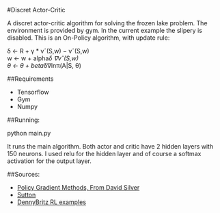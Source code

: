 #Discret Actor-Critic

A discret actor-critic algorithm for solving the frozen lake problem. The environment is provided by gym. In the current example the slipery is disabled.
This is an On-Policy algorithm, with update rule: 

δ ← R + γ * vˆ(S,w) − vˆ(S,w)   
w ← w + alpha*δ ∇vˆ(S,w)    
θ ← θ + beta*δ∇lnπ(A|S, θ)   


##Requirements

- Tensorflow
- Gym
- Numpy 

##Running: 

python main.py

It runs the main algorithm. Both actor and critic have 2 hidden layers with 150 neurons. I used relu for the hidden layer and of course a softmax activation for the output layer. 


##Sources: 


- [Policy Gradient Methods, From David Silver](http://www0.cs.ucl.ac.uk/staff/d.silver/web/Teaching_files/pg.pdf)
- [Sutton](http://incompleteideas.net/book/bookdraft2018jan1.pdf)
- [DennyBritz RL examples](https://github.com/dennybritz/reinforcement-learning/tree/master/PolicyGradient)